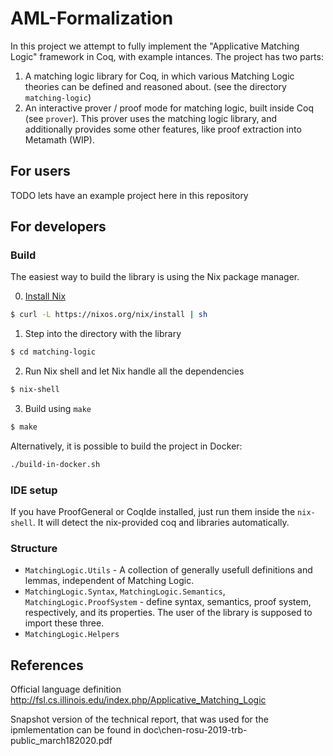 # AML-Formalization

In this project we attempt to fully implement the "Applicative Matching Logic" framework in Coq, with example intances.
The project has two parts:
1.  A matching logic library for Coq, in which various Matching Logic theories can be defined and reasoned about.
    (see the directory `matching-logic`)
2.  An interactive prover / proof mode for matching logic, built inside Coq (see `prover`). This prover uses the matching logic library, and additionally provides some other features, like proof extraction into Metamath (WIP).



## For users

TODO lets have an example project here in this repository

## For developers

### Build

The easiest way to build the library is using the Nix package manager.

0. [Install Nix](https://nixos.org/download.html)
```sh
$ curl -L https://nixos.org/nix/install | sh
```

1. Step into the directory with the library
```sh
$ cd matching-logic
```

2. Run Nix shell and let Nix handle all the dependencies
```sh
$ nix-shell
```

3. Build using `make`
```sh
$ make
```

Alternatively, it is possible to build the project in Docker:
```sh
./build-in-docker.sh
```

### IDE setup
If you have ProofGeneral or CoqIde installed, just run them inside the `nix-shell`.
It will detect the nix-provided coq and libraries automatically.

### Structure

- `MatchingLogic.Utils` - A collection of generally usefull definitions and lemmas, independent of Matching Logic.
- `MatchingLogic.Syntax`, `MatchingLogic.Semantics`, `MatchingLogic.ProofSystem` -
  define syntax, semantics, proof system, respectively, and its properties.
  The user of the library is supposed to import these three.
- `MatchingLogic.Helpers`




## References

Official language definition http://fsl.cs.illinois.edu/index.php/Applicative_Matching_Logic

Snapshot version of the technical report, that was used for the ipmlementation can be found in doc\chen-rosu-2019-trb-public_march182020.pdf
